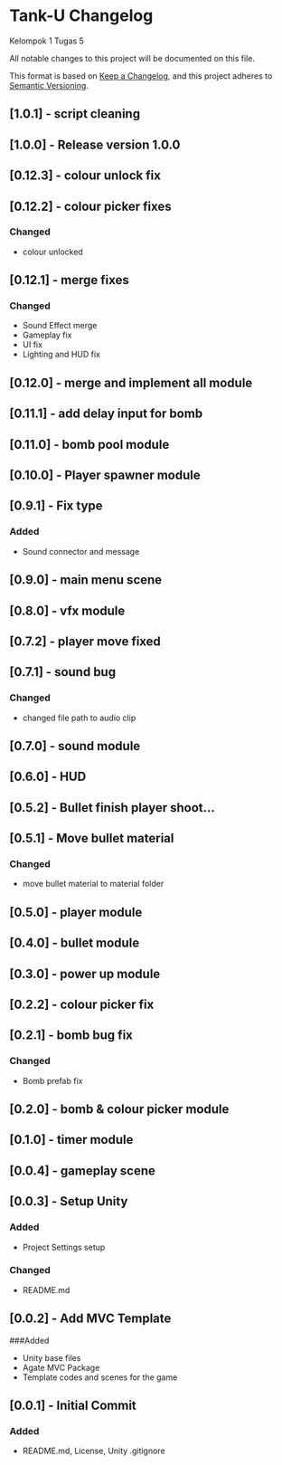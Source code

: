 # Tank-U Changelog
Kelompok 1 Tugas 5

All notable changes to this project will be documented on this file.

This format is based on [Keep a Changelog](https://keepachangelog.com/en/1.0.0/),
and this project adheres to [Semantic Versioning](https://semver.org/spec/v2.0.0.html).

## [1.0.1] - script cleaning

## [1.0.0] - Release version 1.0.0

## [0.12.3] - colour unlock fix

## [0.12.2] - colour picker fixes

### Changed

- colour unlocked

## [0.12.1] - merge fixes

### Changed

- Sound Effect merge
- Gameplay fix
- UI fix
- Lighting and HUD fix

## [0.12.0] - merge and implement all module

## [0.11.1] - add delay input for bomb

## [0.11.0] - bomb pool module

## [0.10.0] - Player spawner module

## [0.9.1] - Fix type

### Added

- Sound connector and message

## [0.9.0] - main menu scene

## [0.8.0] - vfx module

## [0.7.2] - player move fixed

## [0.7.1] - sound bug

### Changed

- changed file path to audio clip

## [0.7.0] - sound module

## [0.6.0] - HUD

## [0.5.2] - Bullet finish player shoot...

## [0.5.1] - Move bullet material

### Changed

- move bullet material to material folder

## [0.5.0] - player module

## [0.4.0] - bullet module

## [0.3.0] - power up module

## [0.2.2] - colour picker fix

## [0.2.1] - bomb bug fix

### Changed

- Bomb prefab fix

## [0.2.0] - bomb & colour picker module

## [0.1.0] - timer module

## [0.0.4] - gameplay scene

## [0.0.3] - Setup Unity

### Added

- Project Settings setup

### Changed

- README.md

## [0.0.2] - Add MVC Template

###Added

- Unity base files
- Agate MVC Package
- Template codes and scenes for the game

## [0.0.1] - Initial Commit

### Added

- README.md, License, Unity .gitignore
